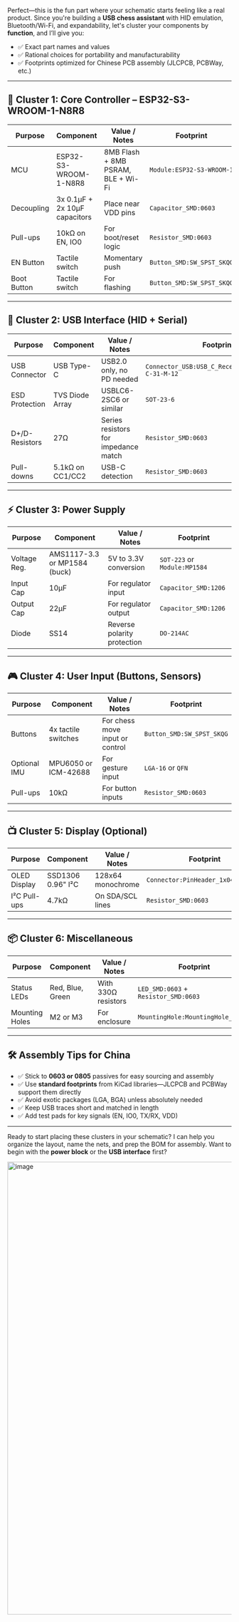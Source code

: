 Perfect—this is the fun part where your schematic starts feeling like a real product. Since you're building a **USB chess assistant** with HID emulation, Bluetooth/Wi-Fi, and expandability, let's cluster your components by **function**, and I’ll give you:

- ✅ Exact part names and values  
- ✅ Rational choices for portability and manufacturability  
- ✅ Footprints optimized for Chinese PCB assembly (JLCPCB, PCBWay, etc.)

---

## 🧠 Cluster 1: **Core Controller – ESP32-S3-WROOM-1-N8R8**

| Purpose        | Component                        | Value / Notes                         | Footprint                     |
|----------------|----------------------------------|----------------------------------------|-------------------------------|
| MCU            | ESP32-S3-WROOM-1-N8R8            | 8MB Flash + 8MB PSRAM, BLE + Wi-Fi     | `Module:ESP32-S3-WROOM-1`     |
| Decoupling     | 3x 0.1µF + 2x 10µF capacitors     | Place near VDD pins                    | `Capacitor_SMD:0603`          |
| Pull-ups       | 10kΩ on EN, IO0                  | For boot/reset logic                   | `Resistor_SMD:0603`           |
| EN Button      | Tactile switch                   | Momentary push                         | `Button_SMD:SW_SPST_SKQG`     |
| Boot Button    | Tactile switch                   | For flashing                           | `Button_SMD:SW_SPST_SKQG`     |

---

## 🔌 Cluster 2: **USB Interface (HID + Serial)**

| Purpose        | Component                        | Value / Notes                         | Footprint                     |
|----------------|----------------------------------|----------------------------------------|-------------------------------|
| USB Connector  | USB Type-C                       | USB2.0 only, no PD needed              | `Connector_USB:USB_C_Receptacle_HRO_TYPE-C-31-M-12` |
| ESD Protection | TVS Diode Array                  | USBLC6-2SC6 or similar                 | `SOT-23-6`                    |
| D+/D- Resistors| 27Ω                              | Series resistors for impedance match   | `Resistor_SMD:0603`           |
| Pull-downs     | 5.1kΩ on CC1/CC2                 | USB-C detection                        | `Resistor_SMD:0603`           |

---

## ⚡ Cluster 3: **Power Supply**

| Purpose        | Component                        | Value / Notes                         | Footprint                     |
|----------------|----------------------------------|----------------------------------------|-------------------------------|
| Voltage Reg.   | AMS1117-3.3 or MP1584 (buck)     | 5V to 3.3V conversion                  | `SOT-223` or `Module:MP1584`  |
| Input Cap      | 10µF                             | For regulator input                   | `Capacitor_SMD:1206`          |
| Output Cap     | 22µF                             | For regulator output                  | `Capacitor_SMD:1206`          |
| Diode          | SS14                             | Reverse polarity protection            | `DO-214AC`                    |

---

## 🎮 Cluster 4: **User Input (Buttons, Sensors)**

| Purpose        | Component                        | Value / Notes                         | Footprint                     |
|----------------|----------------------------------|----------------------------------------|-------------------------------|
| Buttons        | 4x tactile switches              | For chess move input or control        | `Button_SMD:SW_SPST_SKQG`     |
| Optional IMU   | MPU6050 or ICM-42688             | For gesture input                      | `LGA-16` or `QFN`             |
| Pull-ups       | 10kΩ                             | For button inputs                      | `Resistor_SMD:0603`           |

---

## 📺 Cluster 5: **Display (Optional)**

| Purpose        | Component                        | Value / Notes                         | Footprint                     |
|----------------|----------------------------------|----------------------------------------|-------------------------------|
| OLED Display   | SSD1306 0.96" I²C                | 128x64 monochrome                     | `Connector:PinHeader_1x04_P2.54mm` |
| I²C Pull-ups   | 4.7kΩ                            | On SDA/SCL lines                       | `Resistor_SMD:0603`           |

---

## 📦 Cluster 6: **Miscellaneous**

| Purpose        | Component                        | Value / Notes                         | Footprint                     |
|----------------|----------------------------------|----------------------------------------|-------------------------------|
| Status LEDs    | Red, Blue, Green                 | With 330Ω resistors                    | `LED_SMD:0603` + `Resistor_SMD:0603` |
| Mounting Holes | M2 or M3                         | For enclosure                          | `MountingHole:MountingHole_3.2mm` |

---

## 🛠️ Assembly Tips for China

- ✅ Stick to **0603 or 0805** passives for easy sourcing and assembly  
- ✅ Use **standard footprints** from KiCad libraries—JLCPCB and PCBWay support them directly  
- ✅ Avoid exotic packages (LGA, BGA) unless absolutely needed  
- ✅ Keep USB traces short and matched in length  
- ✅ Add test pads for key signals (EN, IO0, TX/RX, VDD)

---

Ready to start placing these clusters in your schematic? I can help you organize the layout, name the nets, and prep the BOM for assembly. Want to begin with the **power block** or the **USB interface** first?



<img width="1399" height="1017" alt="image" src="https://github.com/user-attachments/assets/bbf2cb43-ffc3-4b11-81aa-35ca4bdb4db6" />

